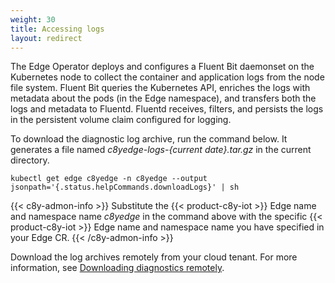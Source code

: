 ```yaml
---
weight: 30
title: Accessing logs
layout: redirect
---
```


The Edge Operator deploys and configures a Fluent Bit daemonset on the Kubernetes node to collect the container and application logs from the node file system. Fluent Bit queries the Kubernetes API, enriches the logs with metadata about the pods (in the Edge namespace), and transfers both the logs and metadata to Fluentd. Fluentd receives, filters, and persists the logs in the persistent volume claim configured for logging.

To download the diagnostic log archive, run the command below. It generates a file named *c8yedge-logs-{current date}.tar.gz* in the current directory.

```shell
kubectl get edge c8yedge -n c8yedge --output jsonpath='{.status.helpCommands.downloadLogs}' | sh
```

{{< c8y-admon-info >}}
Substitute the {{< product-c8y-iot >}} Edge name and namespace name *c8yedge* in the command above with the specific {{< product-c8y-iot >}} Edge name and namespace name you have specified in your Edge CR.
{{< /c8y-admon-info >}}

Download the log archives remotely from your cloud tenant. For more information, see [Downloading diagnostics remotely](/edge-k8s/k8-edge-connecting-edge-to-cloud/#downloading-diagnostics-remotely).
